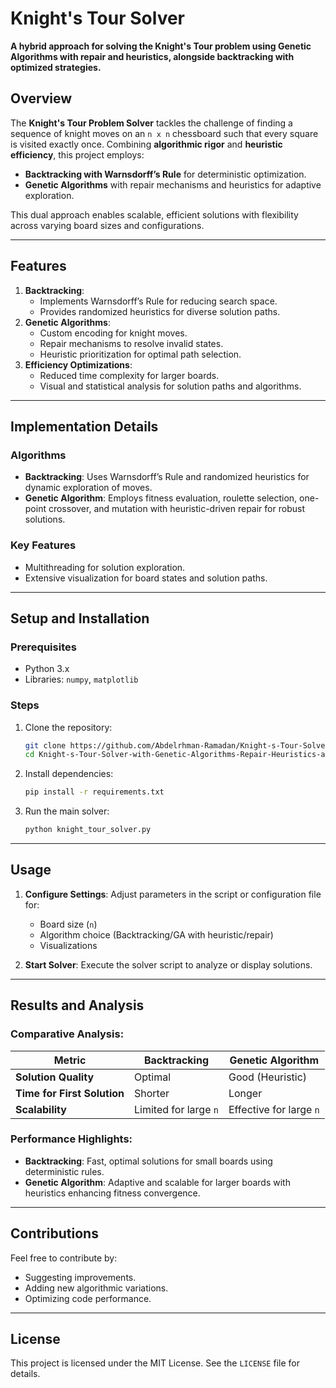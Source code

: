 # Knight's Tour Solver  

**A hybrid approach for solving the Knight's Tour problem using Genetic Algorithms with repair and heuristics, alongside backtracking with optimized strategies.**  

## Overview  

The **Knight's Tour Problem Solver** tackles the challenge of finding a sequence of knight moves on an `n x n` chessboard such that every square is visited exactly once. Combining **algorithmic rigor** and **heuristic efficiency**, this project employs:  
- **Backtracking with Warnsdorff’s Rule** for deterministic optimization.  
- **Genetic Algorithms** with repair mechanisms and heuristics for adaptive exploration.  

This dual approach enables scalable, efficient solutions with flexibility across varying board sizes and configurations.  

---

## Features  
1. **Backtracking**:  
   - Implements Warnsdorff’s Rule for reducing search space.  
   - Provides randomized heuristics for diverse solution paths.  
2. **Genetic Algorithms**:  
   - Custom encoding for knight moves.  
   - Repair mechanisms to resolve invalid states.  
   - Heuristic prioritization for optimal path selection.  
3. **Efficiency Optimizations**:  
   - Reduced time complexity for larger boards.  
   - Visual and statistical analysis for solution paths and algorithms.

---

## Implementation Details  

### Algorithms  
- **Backtracking**: Uses Warnsdorff’s Rule and randomized heuristics for dynamic exploration of moves.  
- **Genetic Algorithm**: Employs fitness evaluation, roulette selection, one-point crossover, and mutation with heuristic-driven repair for robust solutions.  

### Key Features  
- Multithreading for solution exploration.  
- Extensive visualization for board states and solution paths.  

---

## Setup and Installation  

### Prerequisites  
- Python 3.x  
- Libraries: `numpy`, `matplotlib`

### Steps  
1. Clone the repository:  
   ```bash  
   git clone https://github.com/Abdelrhman-Ramadan/Knight-s-Tour-Solver-with-Genetic-Algorithms-Repair-Heuristics-and-Backtracking.git  
   cd Knight-s-Tour-Solver-with-Genetic-Algorithms-Repair-Heuristics-and-Backtracking  
   ```  
2. Install dependencies:  
   ```bash  
   pip install -r requirements.txt  
   ```  

3. Run the main solver:  
   ```bash  
   python knight_tour_solver.py  
   ```  

---

## Usage  

1. **Configure Settings**: Adjust parameters in the script or configuration file for:  
   - Board size (`n`)  
   - Algorithm choice (Backtracking/GA with heuristic/repair)  
   - Visualizations  

2. **Start Solver**: Execute the solver script to analyze or display solutions.  

---

## Results and Analysis  

### Comparative Analysis:  
| Metric                   | Backtracking           | Genetic Algorithm    |  
|--------------------------|------------------------|----------------------|  
| **Solution Quality**     | Optimal               | Good (Heuristic)     |  
| **Time for First Solution** | Shorter               | Longer               |  
| **Scalability**          | Limited for large `n` | Effective for large `n` |  

### Performance Highlights:  
- **Backtracking**: Fast, optimal solutions for small boards using deterministic rules.  
- **Genetic Algorithm**: Adaptive and scalable for larger boards with heuristics enhancing fitness convergence.  

---

## Contributions  
Feel free to contribute by:  
- Suggesting improvements.  
- Adding new algorithmic variations.  
- Optimizing code performance.  

---

## License  
This project is licensed under the MIT License. See the `LICENSE` file for details.  
